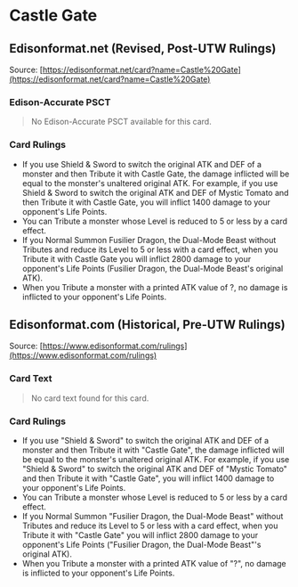# Castle Gate

## Edisonformat.net (Revised, Post-UTW Rulings)

Source: [https://edisonformat.net/card?name=Castle%20Gate](https://edisonformat.net/card?name=Castle%20Gate)

### Edison-Accurate PSCT

> No Edison-Accurate PSCT available for this card.

### Card Rulings

*   If you use Shield & Sword to switch the original ATK and DEF of a monster and then Tribute it with Castle Gate, the damage inflicted will be equal to the monster's unaltered original ATK. For example, if you use Shield & Sword to switch the original ATK and DEF of Mystic Tomato and then Tribute it with Castle Gate, you will inflict 1400 damage to your opponent's Life Points.
*   You can Tribute a monster whose Level is reduced to 5 or less by a card effect.
*   If you Normal Summon Fusilier Dragon, the Dual-Mode Beast without Tributes and reduce its Level to 5 or less with a card effect, when you Tribute it with Castle Gate you will inflict 2800 damage to your opponent's Life Points (Fusilier Dragon, the Dual-Mode Beast's original ATK).
*   When you Tribute a monster with a printed ATK value of ?, no damage is inflicted to your opponent's Life Points.


## Edisonformat.com (Historical, Pre-UTW Rulings)

Source: [https://www.edisonformat.com/rulings](https://www.edisonformat.com/rulings)

### Card Text

> No card text found for this card.

### Card Rulings

*   If you use "Shield & Sword" to switch the original ATK and DEF of a monster and then Tribute it with "Castle Gate", the damage inflicted will be equal to the monster's unaltered original ATK. For example, if you use "Shield & Sword" to switch the original ATK and DEF of "Mystic Tomato" and then Tribute it with "Castle Gate", you will inflict 1400 damage to your opponent's Life Points.
*   You can Tribute a monster whose Level is reduced to 5 or less by a card effect.
*   If you Normal Summon "Fusilier Dragon, the Dual-Mode Beast" without Tributes and reduce its Level to 5 or less with a card effect, when you Tribute it with "Castle Gate" you will inflict 2800 damage to your opponent's Life Points ("Fusilier Dragon, the Dual-Mode Beast"'s original ATK).
*   When you Tribute a monster with a printed ATK value of "?", no damage is inflicted to your opponent's Life Points.


